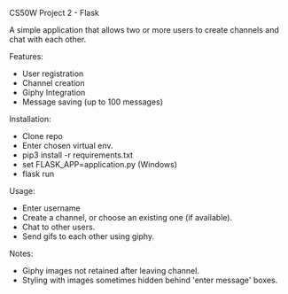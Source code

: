 CS50W Project 2 - Flask

A simple application that allows two or more users to create channels and chat with each other.

Features: 
  - User registration
  - Channel creation
  - Giphy Integration 
  - Message saving (up to 100 messages) 
  
Installation:
 - Clone repo
 - Enter chosen virtual env.
 - pip3 install -r requirements.txt
 - set FLASK_APP=application.py (Windows)
 - flask run
 
Usage:
 - Enter username
 - Create a channel, or choose an existing one (if available). 
 - Chat to other users.
 - Send gifs to each other using giphy. 
 
 Notes:
  - Giphy images not retained after leaving channel. 
  - Styling with images sometimes hidden behind 'enter message' boxes. 

